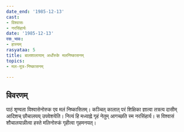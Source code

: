 ```yaml
---
date_end: '1985-12-13'
cast:
- विश्वासः
- नरसिंहार्यः
date: '1985-12-13'
रसः_भावः:
- हास्यम्
rasyataa: 5
title: बालशालायाम् अर्धोरुके मलनिष्कासनम्
topics:
- मल-मूत्र-निष्कासनम्

---
```


## विवरणम्
पाठं शृण्वता विश्वासेनोरुक एव मलं निष्कासितम्। कञ्चित् कालात् परं शिक्षिका ज्ञात्वा तत्रत्य दासीम् आदिशच् छौचालयय् उपवेशयेति। नित्यं हि मध्याह्ने गृहं नेतुम् आगच्छति स्म नरसिंहार्य। स विश्वासं शौचालयान्नीत्वा हस्ते मलिनोरुकं गृहीत्वा गृहमनयत्।

